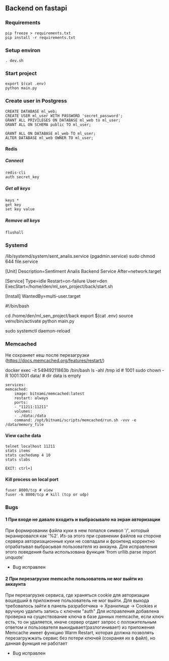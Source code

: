 Backend on fastapi
----


### Requirements

    pip freeze > requirements.txt
    pip install -r requirements.txt

### Setup environ

    . dev.sh

### Start project

    export $(cat .env)
    python main.py

### Create user in Postgress

    CREATE DATABASE ml_web;
    CREATE USER ml_user WITH PASSWORD 'secret_password';
    GRANT ALL PRIVILEGES ON DATABASE ml_web to ml_user;
    GRANT ALL ON SCHEMA public TO ml_user;

    GRANT ALL ON DATABASE ml_web TO ml_user;
    ALTER DATABASE ml_web OWNER TO ml_user;

#### Redis

##### Connect

    redis-cli
    auth secret_key

##### Get all keys

    keys *
    get key
    set key value

##### Remove all keys

    flushall


### Systemd

/lib/systemd/system/sent_analis.service (pgadmin.service)
sudo chmod 644 file.service

[Unit]
Description=Sentiment Analis Backend Service
After=network.target

[Service]
Type=idle
Restart=on-failure
User=den
ExecStart=/home/den/ml_sen_project/back/start.sh

[Install]
WantedBy=multi-user.target

#!/bin/bash

cd /home/den/ml_sen_project/back
export $(cat .env)
source venv/bin/activate
python main.py

sudo systemctl daemon-reload

### Memcached

Не сохраняет кеш после перезагрузки (https://docs.memcached.org/features/restart/)

docker exec -it 54949211863b /bin/bash
ls -ahl /tmp
id # 1001
sudo chown -R 1001:1001 data/ # dir data is empty

    services:
    memcached:
        image: bitnami/memcached:latest
        restart: always
        ports:
        - "11211:11211"
        volumes:
        - ./data:/data
        command: /opt/bitnami/scripts/memcached/run.sh -vvv -e /data/memory_file

#### View cache data

    telnet localhost 11211
    stats items
    stats cachedump 4 10
    stats slabs

    EXIT: ctrl+]

#### Kill process on local port

    fuser 8000/tcp # view
    fuser -k 8000/tcp # kill (tcp or udp)

### Bugs

#### 1 При входе не давало входить и выбрасывало на экран авторизации

При формировании файла куки в нем попался символ '/', который экранировался как '%2'. Из-за этого при сравнении файлов на стороне сервера авторизационные куки не совпадали и фронтенд корректно отрабатывал выбрасывая пользователя из аккауна.
Для исправления этого поведения была использована функция 'from urllib.parse import unquote'

- Bug исправлен

#### 2 При перезагрузке memcache пользователь не мог выйти из аккаунта

При перезагрузке сервиса, где храняться cookie для авторизации вошедший в приложение пользователь
не мог выйти. Для выхода требовалось зайти в панель разработчика -> Хранилище -> Cookies и вручную удалить
запись с ключем "auth"
Для  исправления добавлена проверка на существование ключа в базе данных memcache, если ключ есть, то он удаляется, 
иначе сервер отдает запрос с положительным ответом и пользователя выкидывает(разлогинивает) из приложения
Memcache имеет функцию Warm Restart, которая должна позволять перезагружжать сервис без потери ключей (сохраняя их в файл),
но данная функция не работает

- Bug исправлен